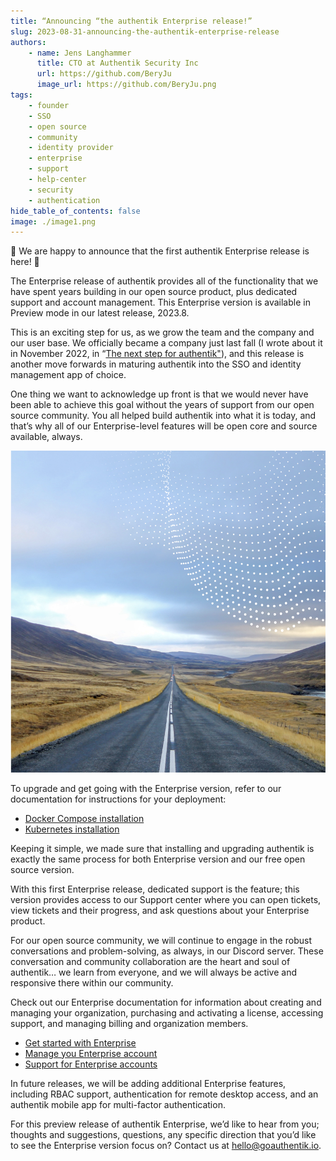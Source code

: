 ```yaml
---
title: “Announcing “the authentik Enterprise release!”
slug: 2023-08-31-announcing-the-authentik-enterprise-release
authors:
    - name: Jens Langhammer
      title: CTO at Authentik Security Inc
      url: https://github.com/BeryJu
      image_url: https://github.com/BeryJu.png
tags:
    - founder
    - SSO
    - open source
    - community
    - identity provider
    - enterprise
    - support
    - help-center
    - security
    - authentication
hide_table_of_contents: false
image: ./image1.png
---
```


📣 We are happy to announce that the first authentik Enterprise release is here! 🎉

The Enterprise release of authentik provides all of the functionality that we have spent years building in our open source product, plus dedicated support and account management.
This Enterprise version is available in Preview mode in our latest release, 2023.8.

This is an exciting step for us, as we grow the team and the company and our user base. We officially became a company just last fall (I wrote about it in November 2022, in “[The next step for authentik"](../2022-11-02-the-next-step-for-authentik/item.md)), and this release is another move forwards in maturing authentik into the SSO and identity management app of choice.

One thing we want to acknowledge up front is that we would never have been able to achieve this goal without the years of support from our open source community. You all helped build authentik into what it is today, and that’s why all of our Enterprise-level features will be open core and source available, always.

![](./image1.png)

<!--truncate-->

To upgrade and get going with the Enterprise version, refer to our documentation for instructions for your deployment:

-   [Docker Compose installation](../docs/installation/docker-compose)
-   [Kubernetes installation](../docs/installation/kubernetes)

Keeping it simple, we made sure that installing and upgrading authentik is exactly the same process for both Enterprise version and our free open source version.

With this first Enterprise release, dedicated support is the feature; this version provides access to our Support center where you can open tickets, view tickets and their progress, and ask questions about your Enterprise product.

For our open source community, we will continue to engage in the robust conversations and problem-solving, as always, in our Discord server. These conversation and community collaboration are the heart and soul of authentik… we learn from everyone, and we will always be active and responsive there within our community.

Check out our Enterprise documentation for information about creating and managing your organization, purchasing and activating a license, accessing support, and managing billing and organization members.

-   [Get started with Enterprise](../docs/enterprise/get-started)
-   [Manage you Enterprise account](../docs/enterprise/manage-enterprise)
-   [Support for Enterprise accounts](../docs/enterprise/entsupport)

In future releases, we will be adding additional Enterprise features, including RBAC support, authentication for remote desktop access, and an authentik mobile app for multi-factor authentication.

For this preview release of authentik Enterprise, we’d like to hear from you; thoughts and suggestions, questions, any specific direction that you’d like to see the Enterprise version focus on? Contact us at [hello@goauthentik.io](mailto:hello@goauthentik.io).
